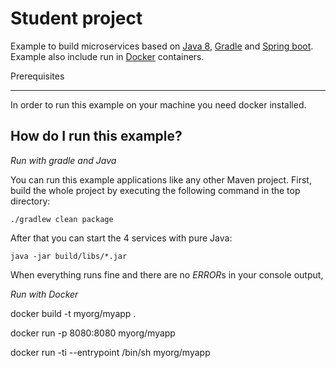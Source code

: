

Student project
=====================

Example to build microservices based on [Java 8][0], [Gradle][1] and [Spring boot][2]. 
Example also include  run in [Docker][5] containers.

Prerequisites
_____________

In order to run this example on your machine you need docker installed.


How do I run this example?
--------------------------

*Run with gradle and Java*

You can run this example applications like any other Maven project. First, build the whole project by executing the following command in the top directory:

    ./gradlew clean package

After that you can start the 4 services with pure Java:

    java -jar build/libs/*.jar 
    

When everything runs fine and there are no *ERROR*s in your console output, 

*Run with Docker*

docker build -t myorg/myapp .

docker run -p 8080:8080 myorg/myapp

docker run -ti --entrypoint /bin/sh myorg/myapp



[0]: http://www.oracle.com/technetwork/java/javase/overview/java8-2100321.html
[1]: https://gradle.org/
[2]: https://spring.io/projects/spring-boot
[3]: 
[4]: 
[5]: https://www.docker.com/

